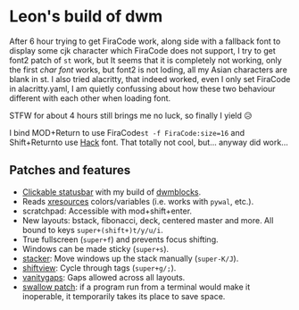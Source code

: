 # Leon's build of dwm
After 6 hour trying to get FiraCode work, along side with a fallback font to display some cjk character which FiraCode does not support, I try to get font2 patch of `st` work, but It seems that it is completely not working, only the first *char font* works, but font2 is not loding, all my Asian characters are blank in st.
I also tried alacritty, that indeed worked, even I only set FiraCode in alacritty.yaml, I am quietly confussing about how these two behaviour different with each other when loading font.

STFW for about 4 hours still brings me no luck, so finally I yield 😥

I bind MOD+Return to use FiraCode`st -f FiraCode:size=16` and Shift+Returnto use [Hack](https://github.com/source-foundry/Hack) font.
That totally not cool, but... anyway did work...

## Patches and features

- [Clickable statusbar](https://dwm.suckless.org/patches/statuscmd/) with my build of [dwmblocks](https://github.com/lukesmithxyz/dwmblocks).
- Reads [xresources](https://dwm.suckless.org/patches/xresources/) colors/variables (i.e. works with `pywal`, etc.).
- scratchpad: Accessible with mod+shift+enter.
- New layouts: bstack, fibonacci, deck, centered master and more. All bound to keys `super+(shift+)t/y/u/i`.
- True fullscreen (`super+f`) and prevents focus shifting.
- Windows can be made sticky (`super+s`).
- [stacker](https://dwm.suckless.org/patches/stacker/): Move windows up the stack manually (`super-K/J`).
- [shiftview](https://dwm.suckless.org/patches/nextprev/): Cycle through tags (`super+g/;`).
- [vanitygaps](https://dwm.suckless.org/patches/vanitygaps/): Gaps allowed across all layouts.
- [swallow patch](https://dwm.suckless.org/patches/swallow/): if a program run from a terminal would make it inoperable, it temporarily takes its place to save space.


